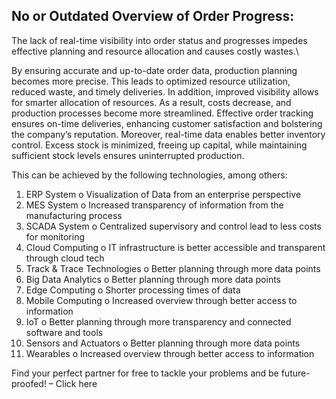 ## No or Outdated Overview of Order Progress: 

The lack of real-time visibility into order status and progresses impedes effective planning and resource allocation and causes costly wastes.\

By ensuring accurate and up-to-date order data, production planning becomes more precise. This leads to optimized resource utilization, reduced waste, and timely deliveries. In addition, improved visibility allows for smarter allocation of resources. As a result, costs decrease, and production processes become more streamlined. Effective order tracking ensures on-time deliveries, enhancing customer satisfaction and bolstering the company’s reputation. Moreover, real-time data enables better inventory control. Excess stock is minimized, freeing up capital, while maintaining sufficient stock levels ensures uninterrupted production.

This can be achieved by the following technologies, among others:
1.	ERP System
o	Visualization of Data from an enterprise perspective
2.	MES System
o	Increased transparency of information from the manufacturing process
3.	SCADA System
o	Centralized supervisory and control lead to less costs for monitoring
4.	Cloud Computing
o	IT infrastructure is better accessible and transparent through cloud tech
5.	Track & Trace Technologies
o	Better planning through more data points
6.	Big Data Analytics
o	Better planning through more data points
7.	Edge Computing
o	Shorter processing times of data
8.	Mobile Computing
o	Increased overview through better access to information
9.	IoT 
o	Better planning through more transparency and connected software and tools
10.	Sensors and Actuators
o	Better planning through more data points
11.	Wearables
o	Increased overview through better access to information

Find your perfect partner for free to tackle your problems and be future-proofed! – Click here
